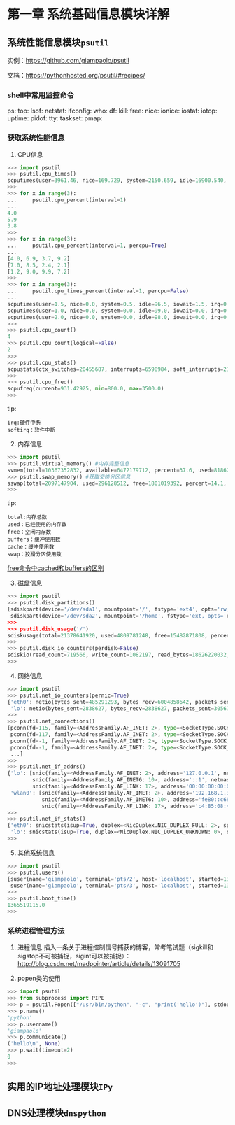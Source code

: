 第一章 系统基础信息模块详解
=========================
## 系统性能信息模块`psutil`

实例：https://github.com/giampaolo/psutil

文档：https://pythonhosted.org/psutil/#recipes/

### shell中常用监控命令
ps:
top:
lsof:
netstat:
ifconfig:
who:
df:
kill:
free:
nice:
ionice:
iostat:
iotop:
uptime:
pidof:
tty:
taskset:
pmap:

<!--more-->
### 获取系统性能信息
1. CPU信息
```python 
>>> import psutil
>>> psutil.cpu_times()
scputimes(user=3961.46, nice=169.729, system=2150.659, idle=16900.540, iowait=629.59, irq=0.0, softirq=19.42, steal=0.0, guest=0, nice=0.0)
>>>
>>> for x in range(3):
...     psutil.cpu_percent(interval=1)
...
4.0
5.9
3.8
>>>
>>> for x in range(3):
...     psutil.cpu_percent(interval=1, percpu=True)
...
[4.0, 6.9, 3.7, 9.2]
[7.0, 8.5, 2.4, 2.1]
[1.2, 9.0, 9.9, 7.2]
>>>
>>> for x in range(3):
...     psutil.cpu_times_percent(interval=1, percpu=False)
...
scputimes(user=1.5, nice=0.0, system=0.5, idle=96.5, iowait=1.5, irq=0.0, softirq=0.0, steal=0.0, guest=0.0, guest_nice=0.0)
scputimes(user=1.0, nice=0.0, system=0.0, idle=99.0, iowait=0.0, irq=0.0, softirq=0.0, steal=0.0, guest=0.0, guest_nice=0.0)
scputimes(user=2.0, nice=0.0, system=0.0, idle=98.0, iowait=0.0, irq=0.0, softirq=0.0, steal=0.0, guest=0.0, guest_nice=0.0)
>>>
>>> psutil.cpu_count()
4
>>> psutil.cpu_count(logical=False)
2
>>>
>>> psutil.cpu_stats()
scpustats(ctx_switches=20455687, interrupts=6598984, soft_interrupts=2134212, syscalls=0)
>>>
>>> psutil.cpu_freq()
scpufreq(current=931.42925, min=800.0, max=3500.0)
>>>

```
tip:

    irq:硬件中断
    softirq：软件中断
2. 内存信息
```python
>>> import psutil
>>> psutil.virtual_memory() #内存完整信息
svmem(total=10367352832, available=6472179712, percent=37.6, used=8186245120, free=2181107712, active=4748992512, inactive=2758115328, buffers=790724608, cached=3500347392, shared=787554304)
>>> psutil.swap_memory() #获取交换分区信息
sswap(total=2097147904, used=296128512, free=1801019392, percent=14.1, sin=304193536, sout=677842944)
>>>

```
tip:

    total:内存总数
    used：已经使用的内存数
    free：空闲内存数
    buffers：缓冲使用数
    cache：缓冲使用数
    swap：狡猾分区使用数
    
[free命令中cached和buffers的区别](http://www.cnblogs.com/chenpingzhao/p/5161844.html)

3. 磁盘信息
```python
>>> import psutil
>>> psutil.disk_partitions()
[sdiskpart(device='/dev/sda1', mountpoint='/', fstype='ext4', opts='rw,nosuid'),
 sdiskpart(device='/dev/sda2', mountpoint='/home', fstype='ext, opts='rw')]
>>>
>>> psutil.disk_usage('/')
sdiskusage(total=21378641920, used=4809781248, free=15482871808, percent=22.5)
>>>
>>> psutil.disk_io_counters(perdisk=False)
sdiskio(read_count=719566, write_count=1082197, read_bytes=18626220032, write_bytes=24081764352, read_time=5023392, write_time=63199568, read_merged_count=619166, write_merged_count=812396, busy_time=4523412)
>>>
```

4. 网络信息
```python
>>> import psutil
>>> psutil.net_io_counters(pernic=True)
{'eth0': netio(bytes_sent=485291293, bytes_recv=6004858642, packets_sent=3251564, packets_recv=4787798, errin=0, errout=0, dropin=0, dropout=0),
 'lo': netio(bytes_sent=2838627, bytes_recv=2838627, packets_sent=30567, packets_recv=30567, errin=0, errout=0, dropin=0, dropout=0)}
>>>
>>> psutil.net_connections()
[pconn(fd=115, family=<AddressFamily.AF_INET: 2>, type=<SocketType.SOCK_STREAM: 1>, laddr=('10.0.0.1', 48776), raddr=('93.186.135.91', 80), status='ESTABLISHED', pid=1254),
 pconn(fd=117, family=<AddressFamily.AF_INET: 2>, type=<SocketType.SOCK_STREAM: 1>, laddr=('10.0.0.1', 43761), raddr=('72.14.234.100', 80), status='CLOSING', pid=2987),
 pconn(fd=-1, family=<AddressFamily.AF_INET: 2>, type=<SocketType.SOCK_STREAM: 1>, laddr=('10.0.0.1', 60759), raddr=('72.14.234.104', 80), status='ESTABLISHED', pid=None),
 pconn(fd=-1, family=<AddressFamily.AF_INET: 2>, type=<SocketType.SOCK_STREAM: 1>, laddr=('10.0.0.1', 51314), raddr=('72.14.234.83', 443), status='SYN_SENT', pid=None)
 ...]
>>>
>>> psutil.net_if_addrs()
{'lo': [snic(family=<AddressFamily.AF_INET: 2>, address='127.0.0.1', netmask='255.0.0.0', broadcast='127.0.0.1', ptp=None),
        snic(family=<AddressFamily.AF_INET6: 10>, address='::1', netmask='ffff:ffff:ffff:ffff:ffff:ffff:ffff:ffff', broadcast=None, ptp=None),
        snic(family=<AddressFamily.AF_LINK: 17>, address='00:00:00:00:00:00', netmask=None, broadcast='00:00:00:00:00:00', ptp=None)],
 'wlan0': [snic(family=<AddressFamily.AF_INET: 2>, address='192.168.1.3', netmask='255.255.255.0', broadcast='192.168.1.255', ptp=None),
           snic(family=<AddressFamily.AF_INET6: 10>, address='fe80::c685:8ff:fe45:641%wlan0', netmask='ffff:ffff:ffff:ffff::', broadcast=None, ptp=None),
           snic(family=<AddressFamily.AF_LINK: 17>, address='c4:85:08:45:06:41', netmask=None, broadcast='ff:ff:ff:ff:ff:ff', ptp=None)]}
>>>
>>> psutil.net_if_stats()
{'eth0': snicstats(isup=True, duplex=<NicDuplex.NIC_DUPLEX_FULL: 2>, speed=100, mtu=1500),
 'lo': snicstats(isup=True, duplex=<NicDuplex.NIC_DUPLEX_UNKNOWN: 0>, speed=0, mtu=65536)}
>>>
```
5. 其他系统信息
```python
>>> import psutil
>>> psutil.users()
[suser(name='giampaolo', terminal='pts/2', host='localhost', started=1340737536.0, pid=1352),
 suser(name='giampaolo', terminal='pts/3', host='localhost', started=1340737792.0, pid=1788)]
>>>
>>> psutil.boot_time()
1365519115.0
>>>
```

### 系统进程管理方法
1. 进程信息
插入一条关于进程控制信号捕获的博客，常考笔试题（sigkill和sigstop不可被捕捉，sigint可以被捕捉）：http://blog.csdn.net/madpointer/article/details/13091705

2. popen类的使用

```python
>>> import psutil
>>> from subprocess import PIPE
>>> p = psutil.Popen(["/usr/bin/python", "-c", "print('hello')"], stdout=PIPE)
>>> p.name()
'python'
>>> p.username()
'giampaolo'
>>> p.communicate()
('hello\n', None)
>>> p.wait(timeout=2)
0
>>>
```


## 实用的IP地址处理模块`IPy`


## DNS处理模块`dnspython`

